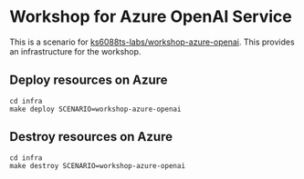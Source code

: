 # Workshop for Azure OpenAI Service

This is a scenario for [ks6088ts-labs/workshop-azure-openai](https://github.com/ks6088ts-labs/workshop-azure-openai). This provides an infrastructure for the workshop.

## Deploy resources on Azure

```shell
cd infra
make deploy SCENARIO=workshop-azure-openai
```

## Destroy resources on Azure

```shell
cd infra
make destroy SCENARIO=workshop-azure-openai
```
